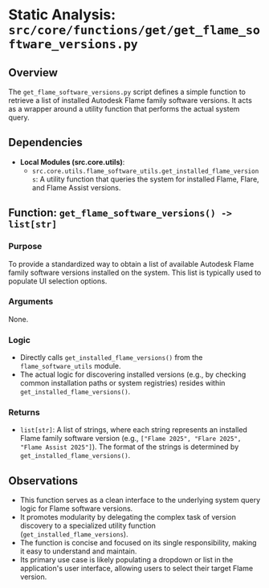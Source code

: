 # Static Analysis: `src/core/functions/get/get_flame_software_versions.py`

## Overview
The `get_flame_software_versions.py` script defines a simple function to retrieve a list of installed Autodesk Flame family software versions. It acts as a wrapper around a utility function that performs the actual system query.

## Dependencies
- **Local Modules (src.core.utils)**:
    - `src.core.utils.flame_software_utils.get_installed_flame_versions`: A utility function that queries the system for installed Flame, Flare, and Flame Assist versions.

## Function: `get_flame_software_versions() -> list[str]`

### Purpose
To provide a standardized way to obtain a list of available Autodesk Flame family software versions installed on the system. This list is typically used to populate UI selection options.

### Arguments
None.

### Logic
- Directly calls `get_installed_flame_versions()` from the `flame_software_utils` module.
- The actual logic for discovering installed versions (e.g., by checking common installation paths or system registries) resides within `get_installed_flame_versions()`.

### Returns
- `list[str]`: A list of strings, where each string represents an installed Flame family software version (e.g., `["Flame 2025", "Flare 2025", "Flame Assist 2025"]`). The format of the strings is determined by `get_installed_flame_versions()`.

## Observations
- This function serves as a clean interface to the underlying system query logic for Flame software versions.
- It promotes modularity by delegating the complex task of version discovery to a specialized utility function (`get_installed_flame_versions`).
- The function is concise and focused on its single responsibility, making it easy to understand and maintain.
- Its primary use case is likely populating a dropdown or list in the application's user interface, allowing users to select their target Flame version.
